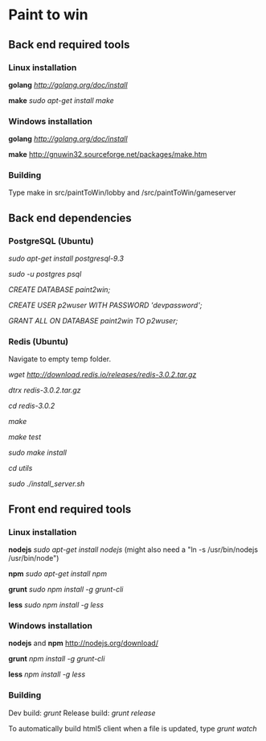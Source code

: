 # Paint to win

## Back end required tools

### Linux installation

**golang** *http://golang.org/doc/install*

**make** *sudo apt-get install make*

### Windows installation

**golang** *http://golang.org/doc/install*

**make** http://gnuwin32.sourceforge.net/packages/make.htm

### Building

Type make in src/paintToWin/lobby and /src/paintToWin/gameserver

## Back end dependencies

### PostgreSQL (Ubuntu)

*sudo apt-get install postgresql-9.3*

*sudo -u postgres psql*

*CREATE DATABASE paint2win;*

*CREATE USER p2wuser WITH PASSWORD 'devpassword';*

*GRANT ALL ON DATABASE paint2win TO p2wuser;*

### Redis (Ubuntu)

Navigate to empty temp folder.

*wget http://download.redis.io/releases/redis-3.0.2.tar.gz*

*dtrx redis-3.0.2.tar.gz*

*cd redis-3.0.2*

*make*

*make test*

*sudo make install*

*cd utils*

*sudo ./install_server.sh*

## Front end required tools

### Linux installation

**nodejs** *sudo apt-get install nodejs* (might also need a "ln -s /usr/bin/nodejs /usr/bin/node")

**npm** *sudo apt-get install npm*

**grunt** *sudo npm install -g grunt-cli*

**less** *sudo npm install -g less*

### Windows installation
**nodejs** and **npm** http://nodejs.org/download/

**grunt** *npm install -g grunt-cli*

**less** *npm install -g less*

### Building
Dev build: *grunt*
Release build: *grunt release*

To automatically build html5 client when a file is updated, type *grunt watch*


